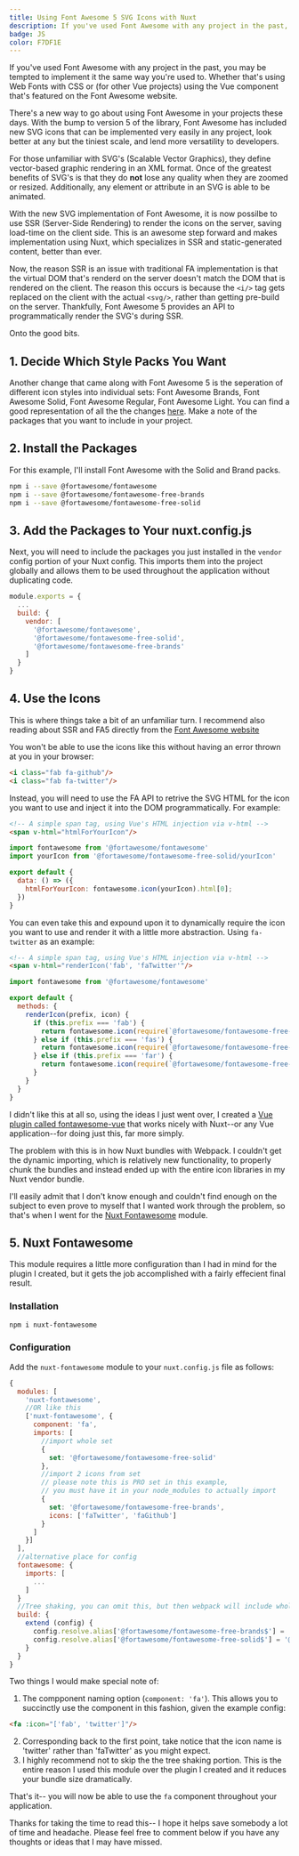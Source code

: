 ```yaml
---
title: Using Font Awesome 5 SVG Icons with Nuxt
description: If you've used Font Awesome with any project in the past, you may be tempted to implement it the same way you're used to.  With Font Awesome 5, there's a better way to do it, and if you're using Nuxt it's a must.
badge: JS
color: F7DF1E
---
```


If you've used Font Awesome with any project in the past, you may be tempted to implement it the same way you're used to.  Whether that's using Web Fonts with CSS or (for other Vue projects) using the Vue component that's featured on the Font Awesome website.

There's a new way to go about using Font Awesome in your projects these days.  With the bump to version 5 of the library, Font Awesome has included new SVG icons that can be implemented very easily in any project, look better at any but the tiniest scale, and lend more versatility to developers.

For those unfamiliar with SVG's (Scalable Vector Graphics), they define vector-based graphic rendering in an XML format.  Once of the greatest benefits of SVG's is that they do **not** lose any quality when they are zoomed or resized.  Additionally, any element or attribute in an SVG is able to be animated.

With the new SVG implementation of Font Awesome, it is now possilbe to use SSR (Server-Side Rendering) to render the icons on the server, saving load-time on the client side.  This is an awesome step forward and makes implementation using Nuxt, which specializes in SSR and static-generated content, better than ever.

Now, the reason SSR is an issue with traditional FA implementation is that  the virtual DOM that's renderd on the server doesn't match the DOM that is rendered on the client.  The reason this occurs is because the `<i/>` tag gets replaced on the client with the actual `<svg/>`, rather than getting pre-build on the server. Thankfully, Font Awesome 5 provides an API to programmatically render the SVG's during SSR.

Onto the good bits.

## 1. Decide Which Style Packs You Want
Another change that came along with Font Awesome 5 is the seperation of different icon styles into individual sets: Font Awesome Brands, Font Awesome Solid, Font Awesome Regular, Font Awesome Light. You can find a good representation of all the the changes [here](https://fontawesome.com/how-to-use/upgrading-from-4).  Make a note of the packages that you want to include in your project.

## 2. Install the Packages
For this example, I'll install Font Awesome with the Solid and Brand packs.
``` bash
npm i --save @fortawesome/fontawesome
npm i --save @fortawesome/fontawesome-free-brands
npm i --save @fortawesome/fontawesome-free-solid
```

## 3. Add the Packages to Your nuxt.config.js
Next, you will need to include the packages you just installed in the `vendor` config portion of your Nuxt config.  This imports them into the project globally and allows them to be used throughout the application without duplicating code.
``` js
module.exports = {
  ...
  build: {
    vendor: [
      '@fortawesome/fontawesome',
      '@fortawesome/fontawesome-free-solid',
      '@fortawesome/fontawesome-free-brands'
    ]
  }
}
```

## 4. Use the Icons
This is where things take a bit of an unfamiliar turn.  I recommend also reading about SSR and FA5 directly from the [Font Awesome website](https://fontawesome.com/how-to-use/server-side-rendering)

You won't be able to use the icons like this without having an error thrown at you in your browser:
``` html
<i class="fab fa-github"/>
<i class="fab fa-twitter"/>
```

Instead, you will need to use the FA API to retrive the SVG HTML for the icon you want to use and inject it into the DOM programmatically.
For example:
``` html
<!-- A simple span tag, using Vue's HTML injection via v-html -->
<span v-html="htmlForYourIcon"/>
```
``` js
import fontawesome from '@fortawesome/fontawesome'
import yourIcon from '@fortawesome/fontawesome-free-solid/yourIcon'

export default {
  data: () => ({
    htmlForYourIcon: fontawesome.icon(yourIcon).html[0];
  })
}
```
You can even take this and expound upon it to dynamically require the icon you want to use and render it with a little more abstraction. Using `fa-twitter` as an example:
``` html
<!-- A simple span tag, using Vue's HTML injection via v-html -->
<span v-html="renderIcon('fab', 'faTwitter'"/>
```
``` js
import fontawesome from '@fortawesome/fontawesome'

export default {
  methods: {
    renderIcon(prefix, icon) {
      if (this.prefix === 'fab') {
        return fontawesome.icon(require(`@fortawesome/fontawesome-free-brands/${this.icon}`)).html[0];
      } else if (this.prefix === 'fas') {
        return fontawesome.icon(require(`@fortawesome/fontawesome-free-solid/${this.icon}`)).html[0];
      } else if (this.prefix === 'far') {
        return fontawesome.icon(require(`@fortawesome/fontawesome-free-regular/${this.icon}`)).html[0];
      }
    }
  }
}
```

I didn't like this at all so, using the ideas I just went over, I created a [Vue plugin called fontawesome-vue](https://github.com/sammcoe/fontawesome-vue) that works nicely with Nuxt--or any Vue application--for doing just this, far more simply.

The problem with this is in how Nuxt bundles with Webpack.  I couldn't get the dynamic importing, which is relatively new functionality, to properly chunk the bundles and instead ended up with the entire icon libraries in my Nuxt vendor bundle.  

I'll easily admit that I don't know enough and couldn't find enough on the subject to even prove to myself that I wanted work through the problem, so that's when I went for the [Nuxt Fontawesome](https://github.com/vaso2/nuxt-fontawesome) module.

## 5. Nuxt Fontawesome
This module requires a little more configuration than I had in mind for the plugin I created, but it gets the job accomplished with a fairly effecient final result.

### Installation
``` bash
npm i nuxt-fontawesome
```

### Configuration
Add the `nuxt-fontawesome` module to your `nuxt.config.js` file as follows:

``` js
{
  modules: [
    'nuxt-fontawesome',
    //OR like this
    ['nuxt-fontawesome', {
      component: 'fa', 
      imports: [
        //import whole set
        {
          set: '@fortawesome/fontawesome-free-solid'
        },
        //import 2 icons from set 
        // please note this is PRO set in this example, 
        // you must have it in your node_modules to actually import
        {
          set: '@fortawesome/fontawesome-free-brands',
          icons: ['faTwitter', 'faGithub']
        }
      ]
    }]
  ],
  //alternative place for config
  fontawesome: {
    imports: [
      ...
    ]
  }
  //Tree shaking, you can omit this, but then webpack will include whole package  
  build: {
    extend (config) {
      config.resolve.alias['@fortawesome/fontawesome-free-brands$'] = '@fortawesome/fontawesome-free-brands/shakable.es.js'
      config.resolve.alias['@fortawesome/fontawesome-free-solid$'] = '@fortawesome/fontawesome-free-solid/shakable.es.js'
    }
  }
}
```

Two things I would make special note of:
1. The compponent naming option (`component: 'fa'`).  This allows you to succinctly use the component in this fashion, given the example config:
``` html 
<fa :icon="['fab', 'twitter']"/>
```
2.  Corresponding back to the first point, take notice that the icon name is 'twitter' rather than 'faTwitter' as you might expect.
3.  I highly recommend not to skip the the tree shaking portion.  This is the entire reason I used this module over the plugin I created and it reduces your bundle size dramatically.

That's it-- you will now be able to use the `fa` component throughout your application.


Thanks for taking the time to read this-- I hope it helps save somebody a lot of time and headache.  Please feel free to comment below if you have any thoughts or ideas that I may have missed.